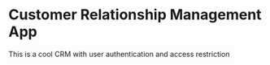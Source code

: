 # Customer Relationship Management App 
This is a cool CRM with user authentication and access restriction